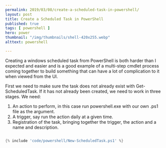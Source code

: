 ```yaml
---
permalink: 2019/03/08/create-a-scheduled-task-in-powershell/
layout: post
title: Create a Scheduled Task in PowerShell
published: true 
tags: [ powershell ]
hero: power
thumbnail: "/img/thumbnails/shell-420x255.webp"
alttext: powershell

---
```


Creating a windows scheduled task from PowerShell is both harder than I expected and easier and is a good example of a 
multi-step cmdlet process coming together to build something that can have a lot of complication to it when viewed from 
the UI.

First we need to make sure the task does not already exist with Get-ScheduledTask. If it has not already been created, we need to 
work in three stages. We need:

<ol>
<li>An action to perform, in this case run powershell.exe with our own .ps1 file as the argument.</li>
<li>A trigger, say run the action daily at a given time.</li>
<li>Registration of the task, bringing together the trigger, the action and a name and description.</li>
</ol>

```powershell

{% include 'code/powershell/New-ScheduledTask.ps1' %}

```

